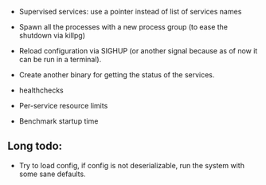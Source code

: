 * Supervised services: use a pointer instead of list of services names

* Spawn all the processes with a new process group (to ease the shutdown via killpg)
* Reload configuration via SIGHUP (or another signal because as of now it can be run in a terminal).
* Create another binary for getting the status of the services.
* healthchecks
* Per-service resource limits
* Benchmark startup time

## Long todo:
* Try to load config, if config is not deserializable, run the system with some sane defaults.
